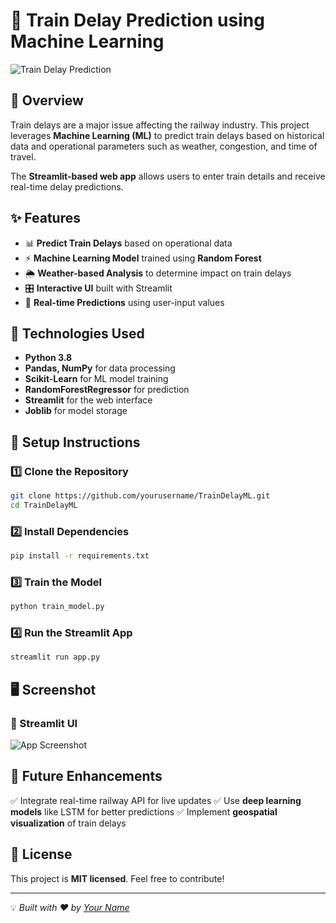 # 🚆 Train Delay Prediction using Machine Learning

![Train Delay Prediction](https://source.unsplash.com/800x400/?train,railway)

## 📌 Overview
Train delays are a major issue affecting the railway industry. This project leverages **Machine Learning (ML)** to predict train delays based on historical data and operational parameters such as weather, congestion, and time of travel.

The **Streamlit-based web app** allows users to enter train details and receive real-time delay predictions.

## ✨ Features
- 📊 **Predict Train Delays** based on operational data
- ⚡ **Machine Learning Model** trained using **Random Forest**
- 🌦️ **Weather-based Analysis** to determine impact on train delays
- 🎛️ **Interactive UI** built with Streamlit
- 💾 **Real-time Predictions** using user-input values

## 🚀 Technologies Used
- **Python 3.8**
- **Pandas, NumPy** for data processing
- **Scikit-Learn** for ML model training
- **RandomForestRegressor** for prediction
- **Streamlit** for the web interface
- **Joblib** for model storage

## 🔧 Setup Instructions
### 1️⃣ Clone the Repository
```bash
git clone https://github.com/yourusername/TrainDelayML.git
cd TrainDelayML
```

### 2️⃣ Install Dependencies
```bash
pip install -r requirements.txt
```

### 3️⃣ Train the Model
```bash
python train_model.py
```

### 4️⃣ Run the Streamlit App
```bash
streamlit run app.py
```

## 🖥️ Screenshot
### 🔹 Streamlit UI
![App Screenshot](https://source.unsplash.com/800x400/?computer,code)


## 📌 Future Enhancements
✅ Integrate real-time railway API for live updates
✅ Use **deep learning models** like LSTM for better predictions
✅ Implement **geospatial visualization** of train delays

## 📜 License
This project is **MIT licensed**. Feel free to contribute!

---
💡 _Built with ❤️ by [Your Name](https://github.com/yourusername)_

